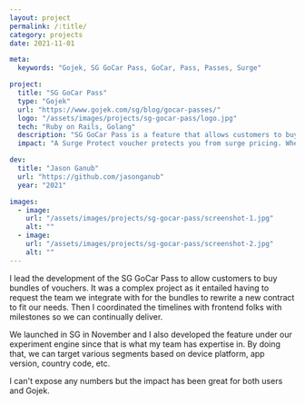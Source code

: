 ```yaml
---
layout: project
permalink: /:title/
category: projects
date: 2021-11-01

meta:
  keywords: "Gojek, SG GoCar Pass, GoCar, Pass, Passes, Surge"

project:
  title: "SG GoCar Pass"
  type: "Gojek"
  url: "https://www.gojek.com/sg/blog/gocar-passes/"
  logo: "/assets/images/projects/sg-gocar-pass/logo.jpg"
  tech: "Ruby on Rails, Golang"
  description: "SG GoCar Pass is a feature that allows customers to buy bundles of vouchers as well as Surge Protect vouchers."
  impact: "A Surge Protect voucher protects you from surge pricing. Whenever you use these vouchers during times when rides are expensive, all you need to do is pay for the original amount – without the surge multiplier. So you get to travel your way, whenever you need to."

dev:
  title: "Jason Ganub"
  url: "https://github.com/jasonganub"
  year: "2021"

images:
  - image:
    url: "/assets/images/projects/sg-gocar-pass/screenshot-1.jpg"
    alt: ""
  - image:
    url: "/assets/images/projects/sg-gocar-pass/screenshot-2.jpg"
    alt: ""
---
```

<p>I lead the development of the SG GoCar Pass to allow customers to buy bundles of vouchers. It was a complex project as it entailed having to request the team we integrate with for the bundles to rewrite a new contract to fit our needs. Then I coordinated the timelines with frontend folks with milestones so we can continually deliver.

We launched in SG in November and I also developed the feature under our experiment engine since that is what my team has expertise in. By doing that, we can target various segments based on device platform, app version, country code, etc.

I can't expose any numbers but the impact has been great for both users and Gojek.</p>